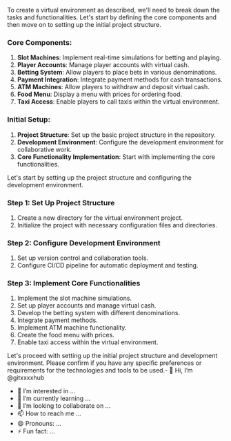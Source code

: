 To create a virtual environment as described, we'll need to break down the tasks and functionalities. Let's start by defining the core components and then move on to setting up the initial project structure.

### Core Components:
1. **Slot Machines**: Implement real-time simulations for betting and playing.
2. **Player Accounts**: Manage player accounts with virtual cash.
3. **Betting System**: Allow players to place bets in various denominations.
4. **Payment Integration**: Integrate payment methods for cash transactions.
5. **ATM Machines**: Allow players to withdraw and deposit virtual cash.
6. **Food Menu**: Display a menu with prices for ordering food.
7. **Taxi Access**: Enable players to call taxis within the virtual environment.

### Initial Setup:
1. **Project Structure**: Set up the basic project structure in the repository.
2. **Development Environment**: Configure the development environment for collaborative work.
3. **Core Functionality Implementation**: Start with implementing the core functionalities.

Let's start by setting up the project structure and configuring the development environment.

### Step 1: Set Up Project Structure
1. Create a new directory for the virtual environment project.
2. Initialize the project with necessary configuration files and directories.

### Step 2: Configure Development Environment
1. Set up version control and collaboration tools.
2. Configure CI/CD pipeline for automatic deployment and testing.

### Step 3: Implement Core Functionalities
1. Implement the slot machine simulations.
2. Set up player accounts and manage virtual cash.
3. Develop the betting system with different denominations.
4. Integrate payment methods.
5. Implement ATM machine functionality.
6. Create the food menu with prices.
7. Enable taxi access within the virtual environment.

Let's proceed with setting up the initial project structure and development environment. Please confirm if you have any specific preferences or requirements for the technologies and tools to be used.- 👋 Hi, I’m @gitxxxxhub
- 👀 I’m interested in ...
- 🌱 I’m currently learning ...
- 💞️ I’m looking to collaborate on ...
- 📫 How to reach me ...
- 😄 Pronouns: ...
- ⚡ Fun fact: ...

<!---
gitxxxxhub/gitxxxxhub is a ✨ special ✨ repository because its `README.md` (this file) appears on your GitHub profile.
You can click the Preview link to take a look at your changes.
--->
